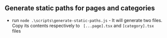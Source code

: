 ## Generate static paths for pages and categories

- run `node .\scripts\generate-static-paths.js` - It will generate two files. Copy its contents respectively to ` [...page].tsx` and `[category].tsx` files
